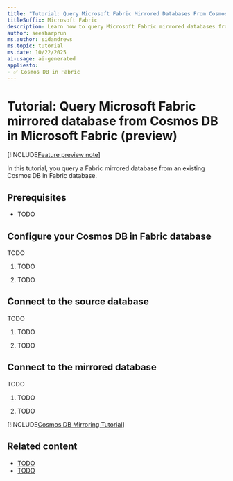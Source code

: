 ```yaml
---
title: "Tutorial: Query Microsoft Fabric Mirrored Databases From Cosmos DB Database (Preview)"
titleSuffix: Microsoft Fabric
description: Learn how to query Microsoft Fabric mirrored databases from Cosmos DB in this tutorial. Follow step-by-step instructions to get started.
author: seesharprun
ms.author: sidandrews
ms.topic: tutorial
ms.date: 10/22/2025
ai-usage: ai-generated
appliesto:
- ✅ Cosmos DB in Fabric
---
```


# Tutorial: Query Microsoft Fabric mirrored database from Cosmos DB in Microsoft Fabric (preview)

[!INCLUDE[Feature preview note](../../includes/feature-preview-note.md)]

In this tutorial, you query a Fabric mirrored database from an existing Cosmos DB in Fabric database.

## Prerequisites

- TODO

## Configure your Cosmos DB in Fabric database

TODO

1. TODO

1. TODO

## Connect to the source database

TODO

1. TODO

1. TODO

## Connect to the mirrored database

TODO

1. TODO

1. TODO

[!INCLUDE[Cosmos DB Mirroring Tutorial](../../mirroring/cosmos-db/includes/mirroring-tutorial.md)]

## Related content

- [TODO](about:blank)
- [TODO](about:blank)
